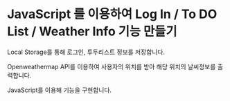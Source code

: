 # JavaScript 를 이용하여 Log In / To DO List / Weather Info 기능 만들기

Local Storage를 통해 로그인, 투두리스트 정보를 저장합니다.

Openweathermap API를 이용하여 사용자의 위치를 받아 해당 위치의 날씨정보를 출력합니다.

JavaScript를 이용해 기능을 구현합니다.
